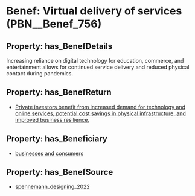 # Benef: __Virtual delivery of services__ (PBN__Benef_756)

## Property: has_BenefDetails

Increasing reliance on digital technology for education, commerce, and entertainment allows for continued service delivery and reduced physical contact during pandemics.

## Property: has_BenefReturn

* [Private investors benefit from increased demand for technology and online services, potential cost savings in physical infrastructure, and improved business resilience.](../BenefReturn/PBN__BenefReturn_823)

## Property: has_Beneficiary

* [businesses and consumers](../Stakeholder/PBN__Stakeholder_311)

## Property: has_BenefSource

* [spennemann_designing_2022](../Article/PBN__Article_149)

